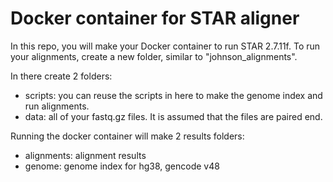 # Docker container for STAR aligner

In this repo, you will make your Docker container to run STAR 2.7.11f.
To run your alignments, create a new folder, similar to "johnson_alignments".

In there create 2 folders:
- scripts: you can reuse the scripts in here to make the genome index and run alignments.
- data: all of your fastq.gz files. It is assumed that the files are paired end.

Running the docker container will make 2 results folders:
- alignments: alignment results
- genome: genome index for hg38, gencode v48